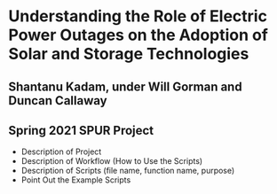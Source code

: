 # Understanding the Role of Electric Power Outages on the Adoption of Solar and Storage Technologies
## Shantanu Kadam, under Will Gorman and Duncan Callaway 
## Spring 2021 SPUR Project

* Description of Project
* Description of Workflow (How to Use the Scripts)
* Description of Scripts (file name, function name, purpose)
* Point Out the Example Scripts
